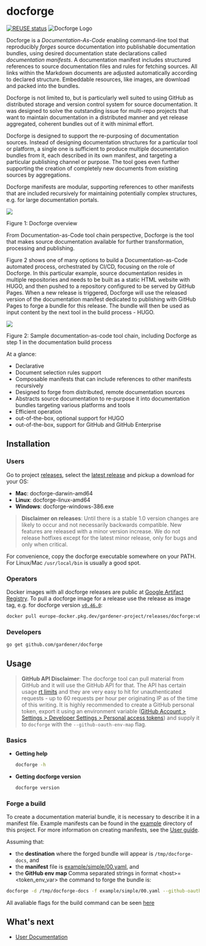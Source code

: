 # docforge
[![REUSE status](https://api.reuse.software/badge/github.com/gardener/docforge)](https://api.reuse.software/info/github.com/gardener/docforge)
![Docforge Logo](docs/images/gardener-docforge-logo.svg)

Docforge is a *Documentation-As-Code* enabling command-line tool that reproducibly *forges* source documentation into publishable documentation bundles, using desired documentation state declarations called *documentation manifests*. A documentation manifest includes structured references to source documentation files and rules for fetching sources. All links within the Markdown documents are adjusted automatically according to declared structure. Embeddable resources, like images, are download and packed into the bundles.

Docforge is not limited to, but is particularly well suited to using GitHub as distributed storage and version control system for source documentation. It was designed to solve the outstanding issue for multi-repo projects that want to maintain documentation in a distributed manner and yet release aggregated, coherent bundles out of it with minimal effort. 

Docforge is designed to support the re-purposing of documentation sources. Instead of designing documentation structures for a particular tool or platform, a single one is sufficient to produce multiple documentation bundles from it, each described in its own manifest, and targeting a particular publishing channel or purpose. The tool goes even further supporting the creation of completely new documents from existing sources by aggregations.

Docforge manifests are modular, supporting references to other manifests that are included recursively for maintaining potentially complex structures, e.g. for large documentation portals.

![](./docs/images/docforge-overview.svg)
<figcaption>Figure 1: Docforge overview</figcaption>

From Documentation-as-Code tool chain perspective, Docforge is the tool that makes source documentation available for further transformation, processing and publishing. 

Figure 2 shows one of many options to build a Documentation-as-Code automated process, orchestrated by CI/CD, focusing on the role of Docforge. In this particular example, source documentation resides in multiple repositories and needs to be built as a static HTML website with HUGO, and then pushed to a repository configured to be served by GitHub Pages. When a new release is triggered, Docforge will use the released version of the documentation manifest dedicated to publishing with GitHub Pages to forge a bundle for this release. The bundle will then be used as input content by the next tool in the build process - HUGO.


![](./docs/images/docforge-step.svg)
<figcaption>Figure 2: Sample documentation-as-code tool chain, including Docforge as step 1 in the documentation build process</figcaption>

At a glance:
- Declarative
- Document selection rules support
- Composable manifests that can include references to other manifests recursively
- Designed to forge from distributed, remote documentation sources
- Abstracts source documentation to re-purpose it into documentation bundles targeting various platforms and tools
- Efficient operation
- out-of-the-box, optional support for HUGO
- out-of-the-box, support for GitHub and GitHub Enterprise

## Installation

### Users

Go to project [releases](https://github.com/gardener/docforge/releases), select the [latest release](https://github.com/gardener/docforge/releases/latest) and pickup a download for your OS:

- **Mac**: docforge-darwin-amd64
- **Linux**: docforge-linux-amd64
- **Windows**: docforge-windows-386.exe

> **Disclaimer on releases**: Until there is a stable 1.0 version changes are likely to occur and not necessarily backwards compatible. New features are released with a minor version increase. We do not release hotfixes except for the latest minor release, only for bugs and only when critical.

For convenience, copy the docforge executable somewhere on your PATH. For Linux/Mac `/usr/local/bin` is usually a good spot.

### Operators

Docker images with all docforge releases are public at [Google Artifact Registry](https://console.cloud.google.com/artifacts/docker/gardener-project/europe/releases/docforge?project=gardener-project&gcrImageListsize=30). To pull a docforge image for a release use the release as image tag, e.g. for docforge version [`v0.46.0`](https://github.com/gardener/docforge/releases/tag/v0.46.0):
```sh
docker pull europe-docker.pkg.dev/gardener-project/releases/docforge:v0.46.0
```

### Developers

``` sh
go get github.com/gardener/docforge
```

## Usage

> **GitHub API Disclaimer**: The docforge tool can pull material from GitHub and it will use the GitHub API for that. The API has certain usage [rt limits](https://docs.github.com/en/free-pro-team@latest/rest/overview/resources-in-the-rest-api#rt-limiting) and they are very easy to hit for unauthenticated requests - up to 60 requests per hour per originating IP as of the time of this writing. It is highly recommended to create a GitHub personal token, export it using an environment variable ([GitHub Account > Settings > Developer Settings > Personal access tokens](https://github.com/settings/tokens)) and supply it to `docforge` with the `--github-oauth-env-map` flag.


### Basics

- **Getting help**
   ```sh
   docforge -h
   ```
- **Getting docforge version**
   ```sh
   docforge version
   ```

### Forge a build

To create a documentation material bundle, it is necessary to describe it in a manifest file. Example manifests can be found in the [example](example) directory of this project. For more information on creating manifests, see the [User guide](TODO).

Assuming that:
- the **destination** where the forged bundle will appear is `/tmp/docforge-docs`, and 
- the **manifest** file is [example/simple/00.yaml](example/simple/00.yaml), and
- the **GitHub env map** Comma separated strings in format \<host\>=\<token_env_var\> 
the command to forge the bundle is:
```sh
docforge -d /tmp/docforge-docs -f example/simple/00.yaml --github-oauth-env-map  github.com=GITHUB_TOKEN,...
```

All avaliable flags for the build command can be seen [here](docs/cmd-ref/docforge.md)

 ## What's next
- [User Documentation](docs/user-index.md)
